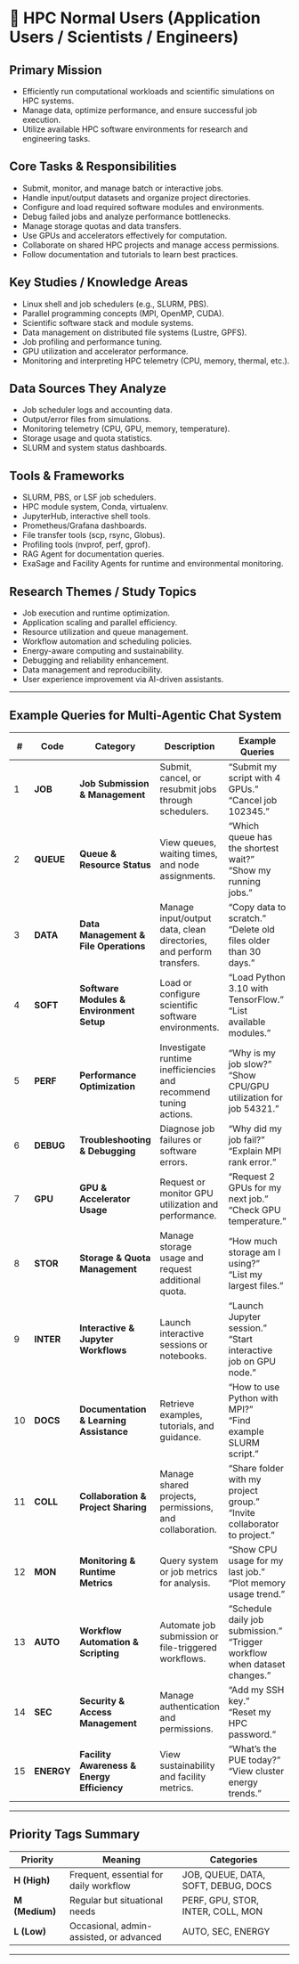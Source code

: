 
# 🧠 HPC Normal Users (Application Users / Scientists / Engineers)

## **Primary Mission**
- Efficiently run computational workloads and scientific simulations on HPC systems.
- Manage data, optimize performance, and ensure successful job execution.
- Utilize available HPC software environments for research and engineering tasks.

## **Core Tasks & Responsibilities**
- Submit, monitor, and manage batch or interactive jobs.
- Handle input/output datasets and organize project directories.
- Configure and load required software modules and environments.
- Debug failed jobs and analyze performance bottlenecks.
- Manage storage quotas and data transfers.
- Use GPUs and accelerators effectively for computation.
- Collaborate on shared HPC projects and manage access permissions.
- Follow documentation and tutorials to learn best practices.

## **Key Studies / Knowledge Areas**
- Linux shell and job schedulers (e.g., SLURM, PBS).
- Parallel programming concepts (MPI, OpenMP, CUDA).
- Scientific software stack and module systems.
- Data management on distributed file systems (Lustre, GPFS).
- Job profiling and performance tuning.
- GPU utilization and accelerator performance.
- Monitoring and interpreting HPC telemetry (CPU, memory, thermal, etc.).

## **Data Sources They Analyze**
- Job scheduler logs and accounting data.
- Output/error files from simulations.
- Monitoring telemetry (CPU, GPU, memory, temperature).
- Storage usage and quota statistics.
- SLURM and system status dashboards.

## **Tools & Frameworks**
- SLURM, PBS, or LSF job schedulers.
- HPC module system, Conda, virtualenv.
- JupyterHub, interactive shell tools.
- Prometheus/Grafana dashboards.
- File transfer tools (scp, rsync, Globus).
- Profiling tools (nvprof, perf, gprof).
- RAG Agent for documentation queries.
- ExaSage and Facility Agents for runtime and environmental monitoring.

## **Research Themes / Study Topics**
- Job execution and runtime optimization.
- Application scaling and parallel efficiency.
- Resource utilization and queue management.
- Workflow automation and scheduling policies.
- Energy-aware computing and sustainability.
- Debugging and reliability enhancement.
- Data management and reproducibility.
- User experience improvement via AI-driven assistants.

---

## **Example Queries for Multi-Agentic Chat System**

| # | Code | Category | Description | Example Queries | Priority |
|---|------|-----------|--------------|-----------------|-----------|
| 1 | **JOB** | **Job Submission & Management** | Submit, cancel, or resubmit jobs through schedulers. | “Submit my script with 4 GPUs.”<br>“Cancel job 102345.” | **H** |
| 2 | **QUEUE** | **Queue & Resource Status** | View queues, waiting times, and node assignments. | “Which queue has the shortest wait?”<br>“Show my running jobs.” | **H** |
| 3 | **DATA** | **Data Management & File Operations** | Manage input/output data, clean directories, and perform transfers. | “Copy data to scratch.”<br>“Delete old files older than 30 days.” | **H** |
| 4 | **SOFT** | **Software Modules & Environment Setup** | Load or configure scientific software environments. | “Load Python 3.10 with TensorFlow.”<br>“List available modules.” | **H** |
| 5 | **PERF** | **Performance Optimization** | Investigate runtime inefficiencies and recommend tuning actions. | “Why is my job slow?”<br>“Show CPU/GPU utilization for job 54321.” | **M** |
| 6 | **DEBUG** | **Troubleshooting & Debugging** | Diagnose job failures or software errors. | “Why did my job fail?”<br>“Explain MPI rank error.” | **H** |
| 7 | **GPU** | **GPU & Accelerator Usage** | Request or monitor GPU utilization and performance. | “Request 2 GPUs for my next job.”<br>“Check GPU temperature.” | **M** |
| 8 | **STOR** | **Storage & Quota Management** | Manage storage usage and request additional quota. | “How much storage am I using?”<br>“List my largest files.” | **M** |
| 9 | **INTER** | **Interactive & Jupyter Workflows** | Launch interactive sessions or notebooks. | “Launch Jupyter session.”<br>“Start interactive job on GPU node.” | **M** |
| 10 | **DOCS** | **Documentation & Learning Assistance** | Retrieve examples, tutorials, and guidance. | “How to use Python with MPI?”<br>“Find example SLURM script.” | **H** |
| 11 | **COLL** | **Collaboration & Project Sharing** | Manage shared projects, permissions, and collaboration. | “Share folder with my project group.”<br>“Invite collaborator to project.” | **M** |
| 12 | **MON** | **Monitoring & Runtime Metrics** | Query system or job metrics for analysis. | “Show CPU usage for my last job.”<br>“Plot memory usage trend.” | **M** |
| 13 | **AUTO** | **Workflow Automation & Scripting** | Automate job submission or file-triggered workflows. | “Schedule daily job submission.”<br>“Trigger workflow when dataset changes.” | **L** |
| 14 | **SEC** | **Security & Access Management** | Manage authentication and permissions. | “Add my SSH key.”<br>“Reset my HPC password.” | **L** |
| 15 | **ENERGY** | **Facility Awareness & Energy Efficiency** | View sustainability and facility metrics. | “What’s the PUE today?”<br>“View cluster energy trends.” | **L** |

---

## **Priority Tags Summary**

| Priority | Meaning | Categories |
|----------|----------|------------|
| **H (High)** | Frequent, essential for daily workflow | JOB, QUEUE, DATA, SOFT, DEBUG, DOCS |
| **M (Medium)** | Regular but situational needs | PERF, GPU, STOR, INTER, COLL, MON |
| **L (Low)** | Occasional, admin-assisted, or advanced | AUTO, SEC, ENERGY |

---

<!-- Version: 1.0 — Generated 2025-10-31 -->
